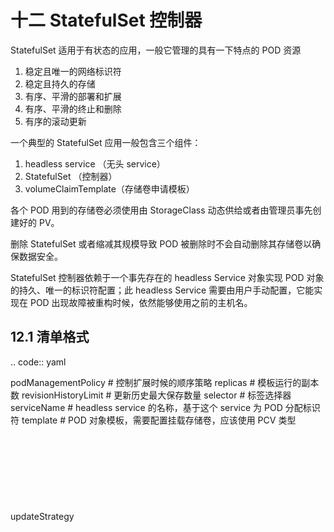 
十二 StatefulSet 控制器
=======================

StatefulSet 适用于有状态的应用，一般它管理的具有一下特点的 POD 资源

1. 稳定且唯一的网络标识符
2. 稳定且持久的存储
3. 有序、平滑的部署和扩展
4. 有序、平滑的终止和删除
5. 有序的滚动更新

一个典型的 StatefulSet 应用一般包含三个组件：

1. headless service （无头 service）
2. StatefulSet （控制器）
3. volumeClaimTemplate（存储卷申请模板）

各个 POD 用到的存储卷必须使用由 StorageClass
动态供给或者由管理员事先创建好的 PV。

删除 StatefulSet 或者缩减其规模导致 POD
被删除时不会自动删除其存储卷以确保数据安全。

StatefulSet 控制器依赖于一个事先存在的 headless Service 对象实现 POD
对象的持久、唯一的标识符配置；此 headless Service
需要由用户手动配置，它能实现在 POD
出现故障被重构时候，依然能够使用之前的主机名。

12.1 清单格式
-------------

.. code:: yaml

   podManagementPolicy    <string>      # 控制扩展时候的顺序策略
   replicas               <integer>     # 模板运行的副本数
   revisionHistoryLimit   <integer>     # 更新历史最大保存数量
   selector               <Object>      # 标签选择器
   serviceName            <string>      # headless service 的名称，基于这个 service 为 POD 分配标识符
   template               <Object>      # POD 对象模板，需要配置挂载存储卷，应该使用 PCV 类型
   updateStrategy         <Object>      # StatefulSet 更新策略
   volumeClaimTemplates   <[]Object>    # pvs 的列表

-  POD 关联使用 PVC 逻辑

每个 POD 中应该定义一个 PVC 类型的 volume ，这个 PVC 类型的 volume
应该关联到一个当前同一个名称空间的 PVC，这个 PVC 应该关联到集群级别的 PV
上。

statefullset 会为 POD 自动创建 PVC 类型的 Volume ，并且在 POD
所在的名称空间中自动创建 PVC。

在 StatefulSet 中，每一个 POD
的名字是固定且唯一的，即有序的数字来标识，例如：web-0 挂了，重建的 POD
还叫做 web-0。

访问 Service
时候的格式：\ :math:`(servicename).`\ (namespace).svc.cluster.local，这个无头
Service 名字在解析时，解析为 POD 名称的别名。

headless 能保证，对 service 的访问能够解析为 POD
IP，但是现在需要标识的是每个 POD 的名字，所以，只需要在 Service 前加上
POD 的名称即可。

例如：pod 名称为 web-0，服务名为：myapp，那么访问这个 POD 就使用



   web-0.myapp.default.svc.cluster.local

12.2 创建 NFS PV
----------------



   apiVersion: v1
   kind: PersistentVolume
   metadata:
     name: pv-001
     labels:
       name: pv001
   spec:
     accessModes:
       - ReadWriteMany
       - ReadWriteOnce
     capacity:
       storage: 5Gi
     nfs:
       path: /data/volumes/v1
       server: 172.16.100.104
   ---

   apiVersion: v1
   kind: PersistentVolume
   metadata:
     name: pv-002
     labels:
       name: pv003
   spec:
     accessModes:
       - ReadWriteMany
       - ReadWriteOnce
     capacity:
       storage: 5Gi
     nfs:
       path: /data/volumes/v2
       server: 172.16.100.104

   ---

   apiVersion: v1
   kind: PersistentVolume
   metadata:
     name: pv-003
     labels:
       name: pv003
   spec:
     accessModes:
       - ReadWriteMany
       - ReadWriteOnce
     capacity:
       storage: 5Gi
     nfs:
       path: /data/volumes/v3
       server: 172.16.100.104

   ---

   apiVersion: v1
   kind: PersistentVolume
   metadata:
     name: pv-004
     labels:
       name: pv004
   spec:
     accessModes:
       - ReadWriteMany
       - ReadWriteOnce
     capacity:
       storage: 10Gi
     nfs:
       path: /data/volumes/v4
       server: 172.16.100.104

   ---

   apiVersion: v1
   kind: PersistentVolume
   metadata:
     name: pv-005
     labels:
       name: pv005
   spec:
     accessModes:
       - ReadWriteMany
       - ReadWriteOnce
     capacity:
       storage: 10Gi
     nfs:
       path: /data/volumes/v5
       server: 172.16.100.104

12.3 创建 statefulSet
---------------------

.. code:: yaml

   apiVersion: v1
   kind: Service
   metadata:
     name: myapp
     labels:
       app: myapp
   spec:
     ports:
       - port: 80
         name: web
     clusterIP: None
     selector:
       app: myapp-pod

   ---
   apiVersion: apps/v1
   kind: StatefulSet
   metadata:
     name: myapp
   spec:
     serviceName: myapp
     replicas: 3
     selector:
       matchLabels:
         app: myapp-pod
     template:
       metadata:
         labels:
           app: myapp-pod
       spec:
         containers:
           - name: myapp
             image: ikubernetes/myapp:v1
             ports:
               - containerPort: 80
                 name: web
             volumeMounts:
               - name: myappdata
                 mountPath: /usr/share/nginx/html
     volumeClaimTemplates:
       - metadata:
           name: myappdata
         spec:
           accessModes:
             - ReadWriteOnce
           resources:
             requests:
               storage: 5Gi

-  访问 pod



   pod_name.service_name.ns_name.svc.cluster.local

12.4 扩容和升级
---------------

-  扩容和缩容



   kubectl scale sts myapp --replicas=5

-  升级策略，kubectl explain
   sts.spec.updateStrategy.rollingUpdate.partition



   可以实现金丝雀发布，首先仅仅更新大于等于多少的部分，然后更新大于 0 的，就可以全部更新了
   kubectl patch sta myapp -p '{"spec":{"updateStrategy":{"rollingUpdate":{"partition":4}}}}'



   kubectl set image statefulset/myapp myapp=ikubernetes/myapp:v2kubectl 



    kubectl patch sta myapp -p '{"spec":{"updateStrategy":{"rollingUpdate":{"partition":0}}}}'
